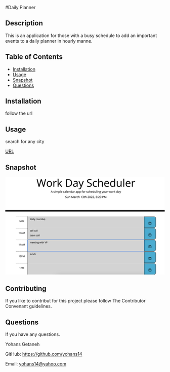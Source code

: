 #Daily Planner

## Description

This is an application for those with a busy schedule to add an important events to a daily planner in hourly manne.

## Table of Contents

- [Installation](#installation)
- [Usage](#usage)
- [Snapshot](#snapshot)
- [Questions](#questions)

## Installation

follow the url

## Usage

search for any city

[URL](https://yohans14.github.io/Daily_Planner/)

## Snapshot

![project screenshot](./assets/images/dailyplanner.png)

## Contributing

If you like to contribut for this project please follow The Contributor Convenant guidelines.

## Questions

If you have any questions.

Yohans Getaneh

GitHub: https://github.com/yohans14

Email: yohans14@yahoo.com

